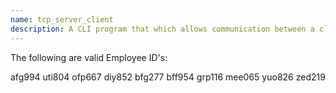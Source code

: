 ```yaml
---
name: tcp_server_client
description: A CLI program that which allows communication between a client and server. Uses TCP and sockets.
---
```


The following are valid Employee ID's:

afg994
uti804
ofp667
diy852
bfg277
bff954
grp116
mee065
yuo826
zed219
